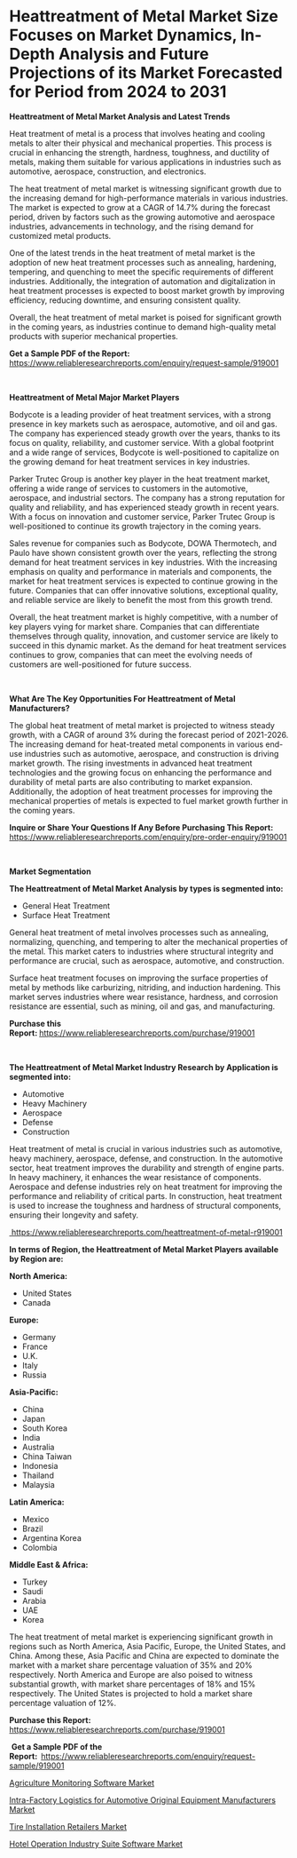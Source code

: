 <p><h1>Heattreatment of Metal Market Size Focuses on Market Dynamics, In-Depth Analysis and Future Projections of its Market Forecasted for Period from 2024 to 2031</h1></p><p><strong>Heattreatment of Metal Market Analysis and Latest Trends</strong></p>
<p><p>Heat treatment of metal is a process that involves heating and cooling metals to alter their physical and mechanical properties. This process is crucial in enhancing the strength, hardness, toughness, and ductility of metals, making them suitable for various applications in industries such as automotive, aerospace, construction, and electronics.</p><p>The heat treatment of metal market is witnessing significant growth due to the increasing demand for high-performance materials in various industries. The market is expected to grow at a CAGR of 14.7% during the forecast period, driven by factors such as the growing automotive and aerospace industries, advancements in technology, and the rising demand for customized metal products.</p><p>One of the latest trends in the heat treatment of metal market is the adoption of new heat treatment processes such as annealing, hardening, tempering, and quenching to meet the specific requirements of different industries. Additionally, the integration of automation and digitalization in heat treatment processes is expected to boost market growth by improving efficiency, reducing downtime, and ensuring consistent quality.</p><p>Overall, the heat treatment of metal market is poised for significant growth in the coming years, as industries continue to demand high-quality metal products with superior mechanical properties.</p></p>
<p><strong>Get a Sample PDF of the Report:&nbsp;</strong> <a href="https://www.reliableresearchreports.com/enquiry/request-sample/919001">https://www.reliableresearchreports.com/enquiry/request-sample/919001</a></p>
<p>&nbsp;</p>
<p><strong>Heattreatment of Metal Major Market Players</strong></p>
<p><p>Bodycote is a leading provider of heat treatment services, with a strong presence in key markets such as aerospace, automotive, and oil and gas. The company has experienced steady growth over the years, thanks to its focus on quality, reliability, and customer service. With a global footprint and a wide range of services, Bodycote is well-positioned to capitalize on the growing demand for heat treatment services in key industries.</p><p>Parker Trutec Group is another key player in the heat treatment market, offering a wide range of services to customers in the automotive, aerospace, and industrial sectors. The company has a strong reputation for quality and reliability, and has experienced steady growth in recent years. With a focus on innovation and customer service, Parker Trutec Group is well-positioned to continue its growth trajectory in the coming years.</p><p>Sales revenue for companies such as Bodycote, DOWA Thermotech, and Paulo have shown consistent growth over the years, reflecting the strong demand for heat treatment services in key industries. With the increasing emphasis on quality and performance in materials and components, the market for heat treatment services is expected to continue growing in the future. Companies that can offer innovative solutions, exceptional quality, and reliable service are likely to benefit the most from this growth trend.</p><p>Overall, the heat treatment market is highly competitive, with a number of key players vying for market share. Companies that can differentiate themselves through quality, innovation, and customer service are likely to succeed in this dynamic market. As the demand for heat treatment services continues to grow, companies that can meet the evolving needs of customers are well-positioned for future success.</p></p>
<p>&nbsp;</p>
<p><strong>What Are The Key Opportunities For Heattreatment of Metal Manufacturers?</strong></p>
<p><p>The global heat treatment of metal market is projected to witness steady growth, with a CAGR of around 3% during the forecast period of 2021-2026. The increasing demand for heat-treated metal components in various end-use industries such as automotive, aerospace, and construction is driving market growth. The rising investments in advanced heat treatment technologies and the growing focus on enhancing the performance and durability of metal parts are also contributing to market expansion. Additionally, the adoption of heat treatment processes for improving the mechanical properties of metals is expected to fuel market growth further in the coming years.</p></p>
<p><strong>Inquire or Share Your Questions If Any Before Purchasing This Report:</strong> <a href="https://www.reliableresearchreports.com/enquiry/pre-order-enquiry/919001">https://www.reliableresearchreports.com/enquiry/pre-order-enquiry/919001</a></p>
<p>&nbsp;</p>
<p><strong>Market Segmentation</strong></p>
<p><strong>The Heattreatment of Metal Market Analysis by types is segmented into:</strong></p>
<p><ul><li>General Heat Treatment</li><li>Surface Heat Treatment</li></ul></p>
<p><p>General heat treatment of metal involves processes such as annealing, normalizing, quenching, and tempering to alter the mechanical properties of the metal. This market caters to industries where structural integrity and performance are crucial, such as aerospace, automotive, and construction.</p><p>Surface heat treatment focuses on improving the surface properties of metal by methods like carburizing, nitriding, and induction hardening. This market serves industries where wear resistance, hardness, and corrosion resistance are essential, such as mining, oil and gas, and manufacturing.</p></p>
<p><strong>Purchase this Report:&nbsp;</strong><a href="https://www.reliableresearchreports.com/purchase/919001">https://www.reliableresearchreports.com/purchase/919001</a></p>
<p>&nbsp;</p>
<p><strong>The Heattreatment of Metal Market Industry Research by Application is segmented into:</strong></p>
<p><ul><li>Automotive</li><li>Heavy Machinery</li><li>Aerospace</li><li>Defense</li><li>Construction</li></ul></p>
<p><p>Heat treatment of metal is crucial in various industries such as automotive, heavy machinery, aerospace, defense, and construction. In the automotive sector, heat treatment improves the durability and strength of engine parts. In heavy machinery, it enhances the wear resistance of components. Aerospace and defense industries rely on heat treatment for improving the performance and reliability of critical parts. In construction, heat treatment is used to increase the toughness and hardness of structural components, ensuring their longevity and safety.</p></p>
<p><a href="https://www.reliableresearchreports.com/heattreatment-of-metal-r919001">&nbsp;https://www.reliableresearchreports.com/heattreatment-of-metal-r919001</a></p>
<p><strong>In terms of Region, the Heattreatment of Metal Market Players available by Region are:</strong></p>
<p>
    <p> <strong> North America: </strong>
        <ul>
            <li>United States</li>
            <li>Canada</li>
        </ul>
        </p> 
    <p> <strong> Europe: </strong>
        <ul>
            <li>Germany</li>
            <li>France</li>
            <li>U.K.</li>
            <li>Italy</li>
            <li>Russia</li>
        </ul>
        </p> 
    <p> <strong> Asia-Pacific: </strong>
        <ul>
            <li>China</li>
            <li>Japan</li>
            <li>South Korea</li>
            <li>India</li>
            <li>Australia</li>
            <li>China Taiwan</li>
            <li>Indonesia</li>
            <li>Thailand</li>
            <li>Malaysia</li>
        </ul>
        </p> 
    <p> <strong> Latin America: </strong>
        <ul>
            <li>Mexico</li>
            <li>Brazil</li>
            <li>Argentina Korea</li>
            <li>Colombia</li>
        </ul>
        </p> 
    <p> <strong> Middle East & Africa: </strong>
        <ul>
            <li>Turkey</li>
            <li>Saudi</li>
            <li>Arabia</li>
            <li>UAE</li>
            <li>Korea</li>
        </ul>
    </p>
    </p>
<p><p>The heat treatment of metal market is experiencing significant growth in regions such as North America, Asia Pacific, Europe, the United States, and China. Among these, Asia Pacific and China are expected to dominate the market with a market share percentage valuation of 35% and 20% respectively. North America and Europe are also poised to witness substantial growth, with market share percentages of 18% and 15% respectively. The United States is projected to hold a market share percentage valuation of 12%.</p></p>
<p><strong>Purchase this Report: </strong><a href="https://www.reliableresearchreports.com/purchase/919001">https://www.reliableresearchreports.com/purchase/919001</a></p>
<p>&nbsp;<strong>Get a Sample PDF of the Report:&nbsp;&nbsp;</strong><a href="https://www.reliableresearchreports.com/enquiry/request-sample/919001">https://www.reliableresearchreports.com/enquiry/request-sample/919001</a></p>
<p><strong></strong></p>
<p><p><a href="https://github.com/LibbySpencer2018/Market-Research-Report-List-1/blob/main/agriculture-monitoring-software-market.md">Agriculture Monitoring Software Market</a></p><p><a href="https://www.linkedin.com/pulse/intra-factory-logistics-automotive-original-equipment-manufacturers-kf0nf?trackingId=1nAp2c1DtNqOdlQHCI5sTA%3D%3D">Intra-Factory Logistics for Automotive Original Equipment Manufacturers Market</a></p><p><a href="https://www.linkedin.com/pulse/tire-installation-retailers-market-challenges-opportunities-tm3wf?trackingId=VpBGlu2coDR%2BQ%2BXVDr2WAQ%3D%3D">Tire Installation Retailers Market</a></p><p><a href="https://github.com/ashman753/Market-Research-Report-List-1/blob/main/hotel-operation-industry-suite-software-market.md">Hotel Operation Industry Suite Software Market</a></p></p>